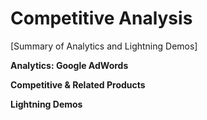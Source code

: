 # Competitive Analysis
[Summary of Analytics and Lightning Demos]

**Analytics: Google AdWords**

**Competitive & Related Products**

**Lightning Demos**



